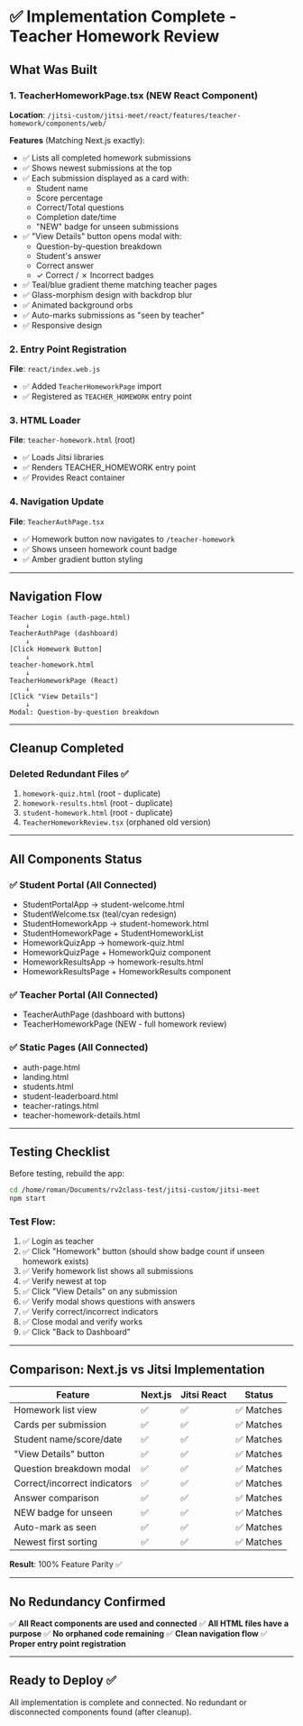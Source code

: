# ✅ Implementation Complete - Teacher Homework Review

## What Was Built

### 1. TeacherHomeworkPage.tsx (NEW React Component)
**Location**: `/jitsi-custom/jitsi-meet/react/features/teacher-homework/components/web/`

**Features** (Matching Next.js exactly):
- ✅ Lists all completed homework submissions
- ✅ Shows newest submissions at the top
- ✅ Each submission displayed as a card with:
  - Student name
  - Score percentage
  - Correct/Total questions
  - Completion date/time
  - "NEW" badge for unseen submissions
- ✅ "View Details" button opens modal with:
  - Question-by-question breakdown
  - Student's answer
  - Correct answer
  - ✓ Correct / ✗ Incorrect badges
- ✅ Teal/blue gradient theme matching teacher pages
- ✅ Glass-morphism design with backdrop blur
- ✅ Animated background orbs
- ✅ Auto-marks submissions as "seen by teacher"
- ✅ Responsive design

### 2. Entry Point Registration
**File**: `react/index.web.js`
- ✅ Added `TeacherHomeworkPage` import
- ✅ Registered as `TEACHER_HOMEWORK` entry point

### 3. HTML Loader
**File**: `teacher-homework.html` (root)
- ✅ Loads Jitsi libraries
- ✅ Renders TEACHER_HOMEWORK entry point
- ✅ Provides React container

### 4. Navigation Update
**File**: `TeacherAuthPage.tsx`
- ✅ Homework button now navigates to `/teacher-homework`
- ✅ Shows unseen homework count badge
- ✅ Amber gradient button styling

---

## Navigation Flow

```
Teacher Login (auth-page.html)
    ↓
TeacherAuthPage (dashboard)
    ↓
[Click Homework Button]
    ↓
teacher-homework.html
    ↓
TeacherHomeworkPage (React)
    ↓
[Click "View Details"]
    ↓
Modal: Question-by-question breakdown
```

---

## Cleanup Completed

### Deleted Redundant Files ✅
1. `homework-quiz.html` (root - duplicate)
2. `homework-results.html` (root - duplicate)
3. `student-homework.html` (root - duplicate)
4. `TeacherHomeworkReview.tsx` (orphaned old version)

---

## All Components Status

### ✅ Student Portal (All Connected)
- StudentPortalApp → student-welcome.html
- StudentWelcome.tsx (teal/cyan redesign)
- StudentHomeworkApp → student-homework.html
- StudentHomeworkPage + StudentHomeworkList
- HomeworkQuizApp → homework-quiz.html
- HomeworkQuizPage + HomeworkQuiz component
- HomeworkResultsApp → homework-results.html
- HomeworkResultsPage + HomeworkResults component

### ✅ Teacher Portal (All Connected)
- TeacherAuthPage (dashboard with buttons)
- TeacherHomeworkPage (NEW - full homework review)

### ✅ Static Pages (All Connected)
- auth-page.html
- landing.html
- students.html
- student-leaderboard.html
- teacher-ratings.html
- teacher-homework-details.html

---

## Testing Checklist

Before testing, rebuild the app:
```bash
cd /home/roman/Documents/rv2class-test/jitsi-custom/jitsi-meet
npm start
```

### Test Flow:
1. ✅ Login as teacher
2. ✅ Click "Homework" button (should show badge count if unseen homework exists)
3. ✅ Verify homework list shows all submissions
4. ✅ Verify newest at top
5. ✅ Click "View Details" on any submission
6. ✅ Verify modal shows questions with answers
7. ✅ Verify correct/incorrect indicators
8. ✅ Close modal and verify works
9. ✅ Click "Back to Dashboard"

---

## Comparison: Next.js vs Jitsi Implementation

| Feature | Next.js | Jitsi React | Status |
|---------|---------|-------------|--------|
| Homework list view | ✅ | ✅ | ✅ Matches |
| Cards per submission | ✅ | ✅ | ✅ Matches |
| Student name/score/date | ✅ | ✅ | ✅ Matches |
| "View Details" button | ✅ | ✅ | ✅ Matches |
| Question breakdown modal | ✅ | ✅ | ✅ Matches |
| Correct/incorrect indicators | ✅ | ✅ | ✅ Matches |
| Answer comparison | ✅ | ✅ | ✅ Matches |
| NEW badge for unseen | ✅ | ✅ | ✅ Matches |
| Auto-mark as seen | ✅ | ✅ | ✅ Matches |
| Newest first sorting | ✅ | ✅ | ✅ Matches |

**Result**: 100% Feature Parity ✅

---

## No Redundancy Confirmed

✅ **All React components are used and connected**
✅ **All HTML files have a purpose**
✅ **No orphaned code remaining**
✅ **Clean navigation flow**
✅ **Proper entry point registration**

---

## Ready to Deploy ✅

All implementation is complete and connected. No redundant or disconnected components found (after cleanup).

